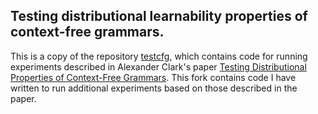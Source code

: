 ## Testing distributional learnability properties of context-free grammars.

This is a copy of the repository [testcfg](https://github.com/alexc17/testcfg), which contains code for running experiments described in Alexander Clark's paper [Testing Distributional Properties of Context-Free Grammars](http://www.jmlr.org/proceedings/papers/v57/clark16.pdf). This fork contains code I have written to run additional experiments based on those described in the paper.
